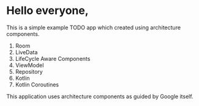 <h1>Hello everyone,</h1>

<p>
This is a simple example TODO app which created using architecture components. 
</p>
<ol>
  <li>Room</li>
  <li>LiveData</li>
  <li>LifeCycle Aware Components</li>
  <li>ViewModel</li>
  <li>Repository</li>
  <li>Kotlin</li>
  <li>Kotlin Coroutines</li>
</ol>

This application uses architecture components as guided by Google itself. 
